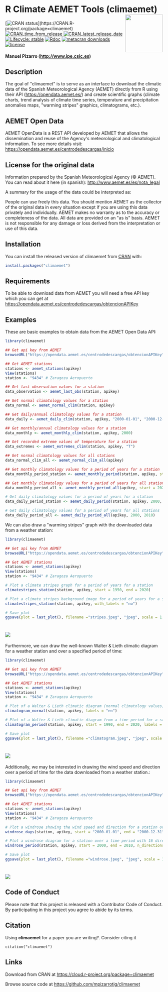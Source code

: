 # R Climate AEMET Tools (climaemet) <img src="man/figures/logo.png" align="right" width="120" />

<!-- badges: start -->
[![CRAN status](https://www.r-pkg.org/badges/version/climaemet?)](https://CRAN.R-project.org/package=climaemet)
[![CRAN_time_from_release](https://www.r-pkg.org/badges/ago/climaemet)](https://cran.r-project.org/package=climaemet)
[![CRAN_latest_release_date](https://www.r-pkg.org/badges/last-release/climaemet)](https://cran.r-project.org/package=climaemet)
[![Lifecycle: stable](https://img.shields.io/badge/lifecycle-stable-brightgreen.svg)](https://lifecycle.r-lib.org/articles/stages.html#stable-1)
[![Rdoc](https://www.rdocumentation.org/badges/version/climaemet)](https://www.rdocumentation.org/packages/climaemet)
[![metacran downloads](https://cranlogs.r-pkg.org/badges/climaemet)](https://cran.r-project.org/package=climaemet)
[![license](https://img.shields.io/badge/license-GPL--3-blue.svg)](https://www.gnu.org/licenses/gpl-3.0.en.html)
<!-- badges: end -->


#### Manuel Pizarro (http://www.ipe.csic.es)


## Description

The goal of "climaemet" is to serve as an interface to download the climatic data of the Spanish Meteorological Agency (AEMET) directly from R using their API (https://opendata.aemet.es/) and create scientific graphs (climate charts, trend analysis of climate time series, temperature and precipitation anomalies maps, "warming stripes" graphics, climatograms, etc.).

## AEMET Open Data

AEMET OpenData is a REST API developed by AEMET that allows the dissemination and reuse of the Agency's meteorological and climatological information. To see more details visit: https://opendata.aemet.es/centrodedescargas/inicio

## License for the original data

Information prepared by the Spanish Meteorological Agency (© AEMET). You can read about it here (in spanish): http://www.aemet.es/es/nota_legal

A summary for the usage of the data could be interpreted as:

People can use freely this data. You should mention AEMET as the collector of the original data in every situation except if you are using this data privately and individually. AEMET makes no warranty as to the accuracy or completeness of the data. All data are provided on an "as is" basis. AEMET is not responsible for any damage or loss derived from the interpretation or use of this data.

## Installation

You can install the released version of climaemet from [CRAN](https://CRAN.R-project.org) with:

``` r
install.packages("climaemet")
```

## Requirements

To be able to download data from AEMET you will need a free API key which you can get at https://opendata.aemet.es/centrodedescargas/obtencionAPIKey

## Examples

These are basic examples to obtain data from the AEMET Open Data API:

``` r
library(climaemet)

## Get api key from AEMET
browseURL("https://opendata.aemet.es/centrodedescargas/obtencionAPIKey")

## Get AEMET stations
stations <- aemet_stations(apikey)
View(stations)
station <- "9434" # Zaragoza Aeropuerto

## Get last observation values for a station
data_observation <- aemet_last_obs(station, apikey)

## Get normal climatology values for a station
data_normal <- aemet_normal_clim(station, apikey)

## Get daily/annual climatology values for a station
data_daily <- aemet_daily_clim(station, apikey, "2000-01-01", "2000-12-31")

## Get monthly/annual climatology values for a station
data_monthly <- aemet_monthly_clim(station, apikey, 2000)

## Get recorded extreme values of temperature for a station
data_extremes <- aemet_extremes_clim(station, apikey, "T")

## Get normal climatology values for all stations
data_normal_clim_all <- aemet_normal_clim_all(apikey)

## Get monthly climatology values for a period of years for a station
data_monthly_period_station <- aemet_monthly_period(station, apikey, start = 2018, end = 2019)

## Get monthly climatology values for a period of years for all stations
data_monthly_period_all <- aemet_monthly_period_all(apikey, start = 2020, end = 2020)

# Get daily climatology values for a period of years for a station
data_daily_period_station <- aemet_daily_period(station, apikey, 2000, 2010)

# Get daily climatology values for a period of years for all stations
data_daily_period_all <- aemet_daily_period_all(apikey, 2000, 2010)
```
We can also draw a "warming stripes" graph with the downloaded data from a weather station:

``` r
library(climaemet)

## Get api key from AEMET
browseURL("https://opendata.aemet.es/centrodedescargas/obtencionAPIKey")

## Get AEMET stations
stations <- aemet_stations(apikey)
View(stations)
station <- "9434" # Zaragoza Aeropuerto

# Plot a climate stripes graph for a period of years for a station
climatestripes_station(station, apikey, start = 1950, end = 2020)

# Plot a climate stripes background image for a period of years for a station
climatestripes_station(station, apikey, with_labels = "no")

# Save plot
ggsave(plot = last_plot(), filename ="stripes.jpeg", "jpeg", scale = 1, width = 420, height = 297, units = "mm", dpi = 300)
```

# <img src='man/figures/stripes.jpeg' align="center"/>

Furthermore, we can draw the well-known Walter & Lieth climatic diagram for a weather station and over a specified period of time:

``` r
library(climaemet)

## Get api key from AEMET
browseURL("https://opendata.aemet.es/centrodedescargas/obtencionAPIKey")

## Get AEMET stations
stations <- aemet_stations(apikey)
View(stations)
station <- "9434" # Zaragoza Aeropuerto

# Plot of a Walter & Lieth climatic diagram (normal climatology values) for a station
climatogram_normal(station, apikey, labels = "en")

# Plot of a Walter & Lieth climatic diagram from a time period for a station
climatogram_period(station, apikey, start = 1990, end = 2020, labels = "en")

# Save plot
ggsave(plot = last_plot(), filename ="climatogram.jpeg", "jpeg", scale = 1, width = 420, height = 297, units = "mm", dpi = 300)
```

# <img src='man/figures/climatogram.jpeg' align="center"/>

Additionally, we may be interested in drawing the wind speed and direction over a period of time for the data downloaded from a weather station.:

``` r
library(climaemet)

## Get api key from AEMET
browseURL("https://opendata.aemet.es/centrodedescargas/obtencionAPIKey")

## Get AEMET stations
stations <- aemet_stations(apikey)
View(stations)
station <- "9434" # Zaragoza Aeropuerto

# Plot a windrose showing the wind speed and direction for a station over a days period.
windrose_days(station, apikey, start = "2000-01-01", end = "2000-12-31", n_speeds = 5, speed_cuts = c(2.5,5,7.5,10,12.5,15))

# Plot a windrose diagram for a station over a time period with 16 directions
windrose_period(station, apikey, start = 2000, end = 2010, n_directions = 16, n_speeds = 5, speed_cuts = c(2.5,5,7.5,10,12.5,15), col_pal = "GnBu")

# Save plot
ggsave(plot = last_plot(), filename ="windrose.jpeg", "jpeg", scale = 1, width = 420, height = 297, units = "mm", dpi = 300)
```

# <img src='man/figures/windrose.jpeg' align="center"/>

## Code of Conduct
Please note that this project is released with a Contributor Code of Conduct. By participating in this project you agree to abide by its terms.

## Citation

Using **climaemet** for a paper you are writing?. Consider citing it

```{r}
citation("climaemet")
```

## Links
Download from CRAN at
https://cloud.r-project.org/package=climaemet

Browse source code at
https://github.com/mpizarrotig/climaemet

